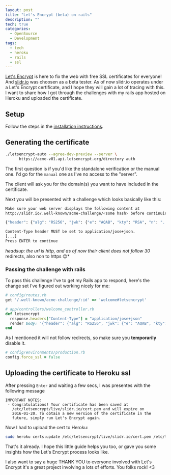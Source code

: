 ```yaml
---
layout: post
title: "Let's Encrypt (beta) on rails"
description: ""
tech: true
categories:
  - OpenSource
  - Development
tags:
  - tech
  - heroku
  - rails
  - ssl
---
```


[Let's Encrypt](https://letsencrypt.org) is here to fix the web with free SSL certificates for everyone! And [slidr.io](https://slidr.io/) was choosen as a beta tester. As of now slidr.io operates under a Let's Encrypt certificate, and I hope they will gain a lot of tracing with this. I want to share how I got through the challenges with my rails app hosted on Heroku and uploaded the certificate.

## Setup
Follow the steps in the [installation instructions](https://letsencrypt.readthedocs.org/en/latest/using.html#installation-and-usage).

## Generating the certificate
```bash
./letsencrypt-auto --agree-dev-preview --server \
      https://acme-v01.api.letsencrypt.org/directory auth
```

The first question is if you'd like the standalone verification or the manual one. I'd go for the `manual` one as I've no access to the "server".

The client will ask you for the domain(s) you want to have included in the certificate.

Next you will be presented with a challenge which looks basically like this:
```bash
Make sure your web server displays the following content at
http://slidr.io/.well-known/acme-challenge/<some hash> before continuing:

{"header": {"alg": "RS256", "jwk": {"e": "AQAB", "kty": "RSA", "n": "..."}}, "payload": "...", "signature": "..."}

Content-Type header MUST be set to application/jose+json.
[...]
Press ENTER to continue
```

*headsup: the url is http, and as of now their client does not follow 30* redirects, also non to https :wink:*

### Passing the challenge with rails
To pass this challenge I've to get my Rails app to respond, here's the change set I've figured out working nicely for me:

```ruby
# config/routes.rb
get '/.well-known/acme-challenge/:id' => 'welcome#letsencrypt'
```

```ruby
# app/controllers/welcome_controller.rb
def letsencrypt
  response.headers["Content-Type"] = "application/jose+json"
  render body: '{"header": {"alg": "RS256", "jwk": {"e": "AQAB", "kty": "RSA", "n": "..."}}, "payload": "...", "signature": "..."}'
end
```

As I mentioned it will not follow redirects, so make sure you **temporarily** disable it.
```ruby
# config/environments/production.rb
config.force_ssl = false
```

## Uploading the certificate to Heroku ssl
After pressing `Enter` and waiting a few secs, I was presentes with the following message
```
IMPORTANT NOTES:
 - Congratulations! Your certificate has been saved at
   /etc/letsencrypt/live/slidr.io/cert.pem and will expire on
   2016-01-20. To obtain a new version of the certificate in the
   future, simply run Let's Encrypt again.
```

Now I had to upload the cert to Heroku:
```bash
sudo heroku certs:update /etc/letsencrypt/live/slidr.io/cert.pem /etc/letsencrypt/live/slidr.io/privkey.pem
```

That's it already. I hope this little guide helps you too, or gave you some insights how the Let's Encrypt process looks like.

I also want to say a huge THANK YOU to everyone involved with Let's Encrypt it's a great project involving a lots of efforts. You folks rock! <3
